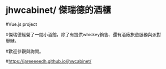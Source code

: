 # jhwcabinet/ 傑瑞德的酒櫃
#Vue.js project

#傑瑞德經營了一間小酒館，除了有提供whiskey銷售、還有酒廠旅遊服務與派對舉辦。

#歡迎參觀與詢問。

#https://jareeeeedh.github.io/jhwcabinet/

